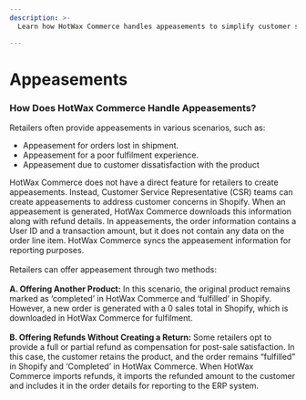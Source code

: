 ```yaml
---
description: >-
  Learn how HotWax Commerce handles appeasements to simplify customer service.

---
```


# Appeasements

### How Does HotWax Commerce Handle Appeasements?

Retailers often provide appeasements in various scenarios, such as:

* Appeasement for orders lost in shipment.
* Appeasement for a poor fulfilment experience.
* Appeasement due to customer dissatisfaction with the product

HotWax Commerce does not have a direct feature for retailers to create appeasements. Instead, Customer Service Representative (CSR) teams can create appeasements to address customer concerns in Shopify. When an appeasement is generated, HotWax Commerce downloads this information along with refund details. In appeasements, the order information contains a User ID and a transaction amount, but it does not contain any data on the order line item. HotWax Commerce syncs the appeasement information for reporting purposes.\
\
Retailers can offer appeasement through two methods:\
\
**A. Offering Another Product:** In this scenario, the original product remains marked as ‘completed’ in HotWax Commerce and ‘fulfilled’ in Shopify. However, a new order is generated with a 0 sales total in Shopify, which is downloaded in HotWax Commerce for fulfilment.\
\
**B. Offering Refunds Without Creating a Return:** Some retailers opt to provide a full or partial refund as compensation for post-sale satisfaction. In this case, the customer retains the product, and the order remains “fulfilled” in Shopify and ‘Completed’ in HotWax Commerce. When HotWax Commerce imports refunds, it imports the refunded amount to the customer and includes it in the order details for reporting to the ERP system.
